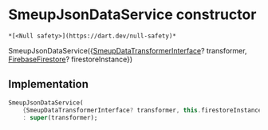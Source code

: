 


# SmeupJsonDataService constructor




    *[<Null safety>](https://dart.dev/null-safety)*



SmeupJsonDataService({[SmeupDataTransformerInterface](../../smeup_services_transformers_smeup_data_transformer_interface/SmeupDataTransformerInterface-class.md)? transformer, [FirebaseFirestore](https://pub.dev/documentation/cloud_firestore/3.1.11/cloud_firestore/FirebaseFirestore-class.html)? firestoreInstance})





## Implementation

```dart
SmeupJsonDataService(
    {SmeupDataTransformerInterface? transformer, this.firestoreInstance})
    : super(transformer);
```







